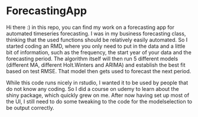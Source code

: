 # ForecastingApp
Hi there :)
in this repo, you can find my work on a forecasting app for automated timeseries forecasting.
I was in my business forecasting class, thinking that the used functions should be relatively easily automated.
So I started coding an RMD, where you only need to put in the data and a little bit of information, such as the frequency, the start year of your data and the forecasting period.
The algorithm itself will then run 5 different models (different MA, different Holt.Winters and ARIMA) and establish the best fit based on test RMSE.
That model then gets used to forecast the next period.

While this code runs nicely in rstudio, I wanted it to be used by people that do not know any coding. So I did a course on udemy to learn about the shiny package, which quickly grew on me.
After now having set up most of the UI, I still need to do some tweaking to the code for the modelselection to be output correctly.

